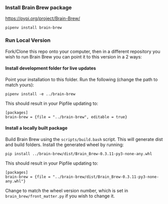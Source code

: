 
### Install Brain Brew package

https://pypi.org/project/Brain-Brew/

```shell
pipenv install brain-brew
```

### Run Local Version

Fork/Clone this repo onto your computer, then in a different repository you wish to run Brain Brew you can point it to this version in a 2 ways:

#### Install development folder for live updates

Point your installation to this folder. Run the following (change the path to match yours):

```shell
pipenv install -e ../brain-brew
```

This should result in your Pipfile updating to:

```
[packages]
brain-brew = {file = "../brain-brew", editable = true}
```

#### Install a locally built package

Build Brain Brew using the `scripts/build.bash` script. This will generate dist and build folders. Install the generated wheel by running:

```
pip install ../brain-brew/dist/Brain_Brew-0.3.11-py3-none-any.whl
```

This should result in your Pipfile updating to:

```
[packages]
brain-brew = {file = "../brain-brew/dist/Brain_Brew-0.3.11-py3-none-any.whl"}
```

Change to match the wheel version number, which is set in `brain_brew/front_matter.py` if you wish to change it.


